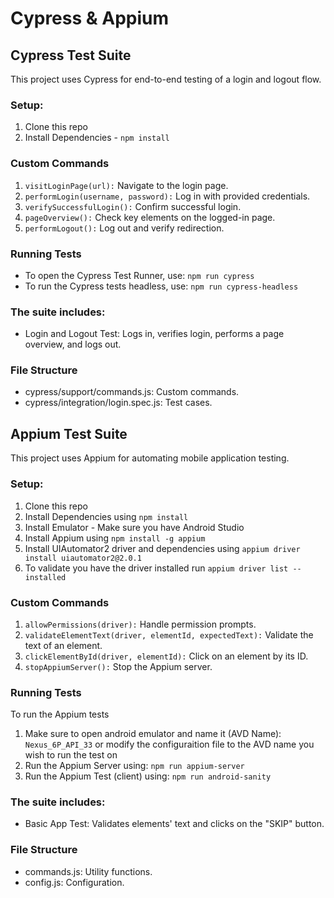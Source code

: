 # Cypress & Appium

## Cypress Test Suite
This project uses Cypress for end-to-end testing of a login and logout flow.

### Setup:
1. Clone this repo
2. Install Dependencies - ```npm install```

### Custom Commands
1. ```visitLoginPage(url):``` Navigate to the login page.
2. ```performLogin(username, password):``` Log in with provided credentials.
3. ```verifySuccessfulLogin():``` Confirm successful login.
4. ```pageOverview():``` Check key elements on the logged-in page.
5. ```performLogout():``` Log out and verify redirection.

### Running Tests
- To open the Cypress Test Runner, use: ```npm run cypress```
- To run the Cypress tests headless, use: ```npm run cypress-headless```

### The suite includes:
- Login and Logout Test: Logs in, verifies login, performs a page overview, and logs out.

### File Structure
- cypress/support/commands.js: Custom commands.
- cypress/integration/login.spec.js: Test cases.



## Appium Test Suite
This project uses Appium for automating mobile application testing.

### Setup:
1. Clone this repo
2. Install Dependencies using ```npm install```
3. Install Emulator - Make sure you have Android Studio
4. Install Appium using ```npm install -g appium```
5. Install UIAutomator2 driver and dependencies using ```appium driver install uiautomator2@2.0.1```
6. To validate you have the driver installed run ```appium driver list --installed```

### Custom Commands
1. ```allowPermissions(driver):``` Handle permission prompts.
2. ```validateElementText(driver, elementId, expectedText):``` Validate the text of an element.
3. ```clickElementById(driver, elementId):``` Click on an element by its ID.
4. ```stopAppiumServer():``` Stop the Appium server.

### Running Tests
To run the Appium tests
1. Make sure to open android emulator and name it (AVD Name): ```Nexus_6P_API_33``` or modify the configuraition file to the AVD name you wish to run the test on
2. Run the Appium Server using: ```npm run appium-server```
3. Run the Appium Test (client) using: ```npm run android-sanity```

### The suite includes:
- Basic App Test: Validates elements' text and clicks on the "SKIP" button.

### File Structure
- commands.js: Utility functions.
- config.js: Configuration.
